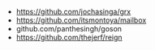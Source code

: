 - https://github.com/jochasinga/grx
- https://github.com/itsmontoya/mailbox
- github.com/panthesingh/goson
- https://github.com/thejerf/reign
